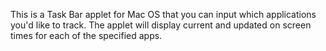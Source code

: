 This is a Task Bar applet for Mac OS that you can input which applications you'd like to track. 
The applet will display current and updated on screen times for each of the specified apps.
